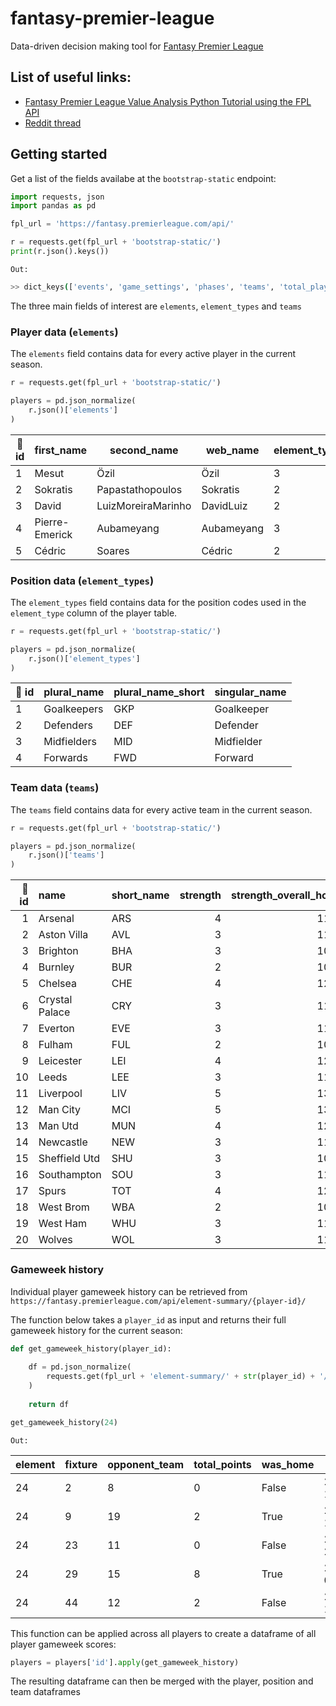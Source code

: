 # fantasy-premier-league
Data-driven decision making tool for [Fantasy Premier League](https://fantasy.premierleague.com/)

## List of useful links:
  * [Fantasy Premier League Value Analysis Python Tutorial using the FPL API](https://towardsdatascience.com/fantasy-premier-league-value-analysis-python-tutorial-using-the-fpl-api-8031edfe9910)
  * [Reddit thread](https://www.reddit.com/r/FantasyPL/comments/c64rrx/fpl_api_url_has_been_changed/)

## Getting started

Get a list of the fields availabe at the `bootstrap-static` endpoint:
```python
import requests, json
import pandas as pd

fpl_url = 'https://fantasy.premierleague.com/api/'

r = requests.get(fpl_url + 'bootstrap-static/')
print(r.json().keys())
```
`Out:`
```bash
>> dict_keys(['events', 'game_settings', 'phases', 'teams', 'total_players', 'elements', 'element_stats', 'element_types'])

```
The three main fields of interest are `elements`, `element_types` and `teams`

### Player data (`elements`)
The `elements` field contains data for every active player in the current season.

```python
r = requests.get(fpl_url + 'bootstrap-static/')

players = pd.json_normalize(
    r.json()['elements']
)
```

|:key: id|first_name|second_name|web_name|element_type|team|total_points|dreamteam_count|in_dreamteam|now_cost|points_per_game|minutes|goals_scored|assists|clean_sheets|goals_conceded|own_goals|penalties_saved|penalties_missed|yellow_cards|red_cards|saves|bonus|bps|influence|creativity|threat|ict_index|influence_rank|influence_rank_type|creativity_rank|creativity_rank_type|threat_rank|threat_rank_type|ict_index_rank|ict_index_rank_type|
| --- | --- | --- | --- | --- | --- | --- | --- | --- | --- | --- | --- | --- | --- | --- | --- | --- | --- | --- | --- | --- | --- | --- | --- | --- | --- | --- | --- | --- | --- | --- | --- | --- | --- | --- | --- |
|1|Mesut|Özil|Özil|3|1|0|0|False|68|0|0|0|0|0|0|0|0|0|0|0|0|0|0|0|0|0|0|604|240|604|240|604|240|604|240|
|2|Sokratis|Papastathopoulos|Sokratis|2|1|0|0|False|49|0|0|0|0|0|0|0|0|0|0|0|0|0|0|0|0|0|0|566|212|556|212|543|206|567|212|
|3|David|LuizMoreiraMarinho|DavidLuiz|2|1|7|0|False|55|1.2|364|0|0|0|7|0|0|0|0|0|0|0|52|72|23.1|22|11.7|239|93|270|79|267|78|297|100|
|4|Pierre-Emerick|Aubameyang|Aubameyang|3|1|37|0|False|115|3.4|986|2|1|3|14|0|0|0|2|0|0|1|123|141.4|170.8|277|58.9|135|51|42|30|31|15|36|20|
|5|Cédric|Soares|Cédric|2|1|0|0|False|46|0|0|0|0|0|0|0|0|0|0|0|0|0|0|0|0|0|0|542|206|529|206|504|197|543|206|

### Position data (`element_types`)
The `element_types` field contains data for the position codes used in the `element_type` column of the player table.

```python
r = requests.get(fpl_url + 'bootstrap-static/')

players = pd.json_normalize(
    r.json()['element_types']
)
```

|:key: id|plural_name|plural_name_short|singular_name|
| --- | --- | --- | --- |
|1|Goalkeepers|GKP|Goalkeeper|
|2|Defenders|DEF|Defender|
|3|Midfielders|MID|Midfielder|
|4|Forwards|FWD|Forward|

### Team data (`teams`)
The `teams` field contains data for every active team in the current season.

```python
r = requests.get(fpl_url + 'bootstrap-static/')

players = pd.json_normalize(
    r.json()['teams']
)
```

| :key: id | name           | short_name   |   strength |   strength_overall_home |   strength_overall_away |   strength_attack_home |   strength_attack_away |   strength_defence_home |   strength_defence_away |
|-----:|:---------------|:-------------|-----------:|------------------------:|------------------------:|-----------------------:|-----------------------:|------------------------:|------------------------:|
|    1 | Arsenal        | ARS          |          4 |                    1190 |                    1210 |                   1170 |                   1210 |                    1190 |                    1200 |
|    2 | Aston Villa    | AVL          |          3 |                    1150 |                    1160 |                   1150 |                   1150 |                    1180 |                    1210 |
|    3 | Brighton       | BHA          |          3 |                    1080 |                    1100 |                   1150 |                   1180 |                    1090 |                    1100 |
|    4 | Burnley        | BUR          |          2 |                    1050 |                    1080 |                   1120 |                   1190 |                    1010 |                    1030 |
|    5 | Chelsea        | CHE          |          4 |                    1260 |                    1280 |                   1240 |                   1280 |                    1270 |                    1310 |
|    6 | Crystal Palace | CRY          |          3 |                    1110 |                    1150 |                   1100 |                   1150 |                    1020 |                    1050 |
|    7 | Everton        | EVE          |          3 |                    1180 |                    1210 |                   1150 |                   1170 |                    1210 |                    1250 |
|    8 | Fulham         | FUL          |          2 |                    1000 |                    1020 |                   1020 |                   1030 |                    1020 |                    1020 |
|    9 | Leicester      | LEI          |          4 |                    1220 |                    1240 |                   1190 |                   1190 |                    1200 |                    1180 |
|   10 | Leeds          | LEE          |          3 |                    1100 |                    1130 |                   1060 |                   1110 |                    1130 |                    1160 |
|   11 | Liverpool      | LIV          |          5 |                    1320 |                    1360 |                   1240 |                   1320 |                    1330 |                    1350 |
|   12 | Man City       | MCI          |          5 |                    1310 |                    1360 |                   1260 |                   1320 |                    1330 |                    1350 |
|   13 | Man Utd        | MUN          |          4 |                    1230 |                    1230 |                   1220 |                   1230 |                    1250 |                    1260 |
|   14 | Newcastle      | NEW          |          3 |                    1100 |                    1130 |                   1100 |                   1120 |                    1010 |                    1060 |
|   15 | Sheffield Utd  | SHU          |          3 |                    1070 |                    1100 |                   1110 |                   1130 |                    1010 |                    1050 |
|   16 | Southampton    | SOU          |          3 |                    1150 |                    1180 |                   1140 |                   1200 |                    1110 |                    1160 |
|   17 | Spurs          | TOT          |          4 |                    1270 |                    1280 |                   1190 |                   1240 |                    1280 |                    1320 |
|   18 | West Brom      | WBA          |          2 |                    1010 |                    1030 |                   1020 |                   1020 |                    1000 |                    1010 |
|   19 | West Ham       | WHU          |          3 |                    1140 |                    1170 |                   1150 |                   1160 |                    1170 |                    1180 |
|   20 | Wolves         | WOL          |          3 |                    1160 |                    1190 |                   1180 |                   1220 |                    1100 |                    1170 |

### Gameweek history
Individual player gameweek history can be retrieved from `https://fantasy.premierleague.com/api/element-summary/{player-id}/`

The function below takes a `player_id` as input and returns their full gameweek history for the current season:
```python
def get_gameweek_history(player_id):
    
    df = pd.json_normalize(
        requests.get(fpl_url + 'element-summary/' + str(player_id) + '/').json()['history']
    )
    
    return df

get_gameweek_history(24)

```
`Out:`

|element|fixture|opponent_team|total_points|was_home|kickoff_time|team_h_score|team_a_score|round|minutes|goals_scored|assists|clean_sheets|goals_conceded|own_goals|penalties_saved|penalties_missed|yellow_cards|red_cards|saves|bonus|bps|influence|creativity|threat|ict_index|value|transfers_balance|selected|transfers_in|transfers_out|
| --- | --- | --- | --- | --- | --- | --- | --- | --- | --- | --- | --- | --- | --- | --- | --- | --- | --- | --- | --- | --- | --- | --- | --- | --- | --- | --- | --- | --- | --- | --- |
|24|2|8|0|False|2020-09-12T11:30:00Z|0|3|1|0|0|0|0|0|0|0|0|0|0|0|0|0|0|0|0|0|55|0|491508|0|0|
|24|9|19|2|True|2020-09-19T19:00:00Z|2|1|2|88|0|0|0|1|0|0|0|0|0|0|0|8|7.4|20.3|30|5.8|54|-145334|357292|7716|153050|
|24|23|11|0|False|2020-09-28T19:00:00Z|3|1|3|0|0|0|0|0|0|0|0|0|0|0|0|0|0|0|0|0|54|-81091|286264|14805|95896|
|24|29|15|8|True|2020-10-04T13:00:00Z|2|1|4|86|1|0|0|1|0|0|0|0|0|0|1|29|40.6|6|53|10|53|-47534|243259|9105|56639|
|24|44|12|2|False|2020-10-17T16:30:00Z|1|0|5|90|0|0|0|1|0|0|0|0|0|0|0|18|20.6|17.5|38|7.6|53|-24953|224096|16280|41233|

This function can be applied across all players to create a dataframe of all player gameweek scores:
```python
players = players['id'].apply(get_gameweek_history)
```
The resulting dataframe can then be merged with the player, position and team dataframes